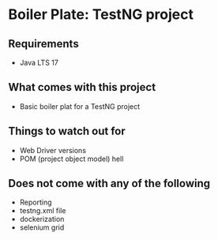 # Boiler Plate: TestNG project
## Requirements
- Java LTS 17
## What comes with this project
- Basic boiler plat for a TestNG project
## Things to watch out for
- Web Driver versions
- POM (project object model) hell
## Does not come with any of the following
- Reporting
- testng.xml file
- dockerization
- selenium grid
